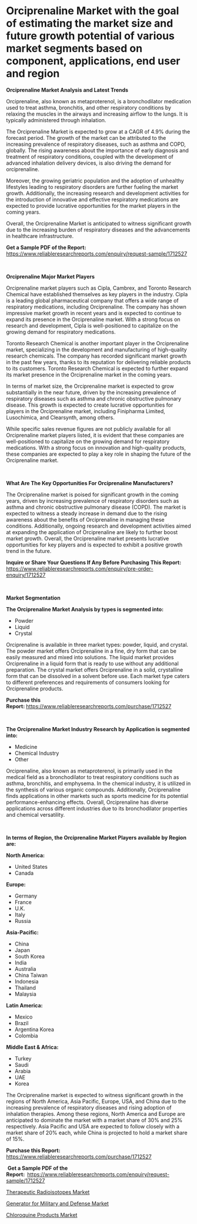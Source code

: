 <p><h1>Orciprenaline Market with the goal of estimating the market size and future growth potential of various market segments based on component, applications, end user and region</h1></p><p><strong>Orciprenaline Market Analysis and Latest Trends</strong></p>
<p><p>Orciprenaline, also known as metaproterenol, is a bronchodilator medication used to treat asthma, bronchitis, and other respiratory conditions by relaxing the muscles in the airways and increasing airflow to the lungs. It is typically administered through inhalation.</p><p>The Orciprenaline Market is expected to grow at a CAGR of 4.9% during the forecast period. The growth of the market can be attributed to the increasing prevalence of respiratory diseases, such as asthma and COPD, globally. The rising awareness about the importance of early diagnosis and treatment of respiratory conditions, coupled with the development of advanced inhalation delivery devices, is also driving the demand for orciprenaline.</p><p>Moreover, the growing geriatric population and the adoption of unhealthy lifestyles leading to respiratory disorders are further fueling the market growth. Additionally, the increasing research and development activities for the introduction of innovative and effective respiratory medications are expected to provide lucrative opportunities for the market players in the coming years.</p><p>Overall, the Orciprenaline Market is anticipated to witness significant growth due to the increasing burden of respiratory diseases and the advancements in healthcare infrastructure.</p></p>
<p><strong>Get a Sample PDF of the Report:&nbsp;</strong> <a href="https://www.reliableresearchreports.com/enquiry/request-sample/1712527">https://www.reliableresearchreports.com/enquiry/request-sample/1712527</a></p>
<p>&nbsp;</p>
<p><strong>Orciprenaline Major Market Players</strong></p>
<p><p>Orciprenaline market players such as Cipla, Cambrex, and Toronto Research Chemical have established themselves as key players in the industry. Cipla is a leading global pharmaceutical company that offers a wide range of respiratory medications, including Orciprenaline. The company has shown impressive market growth in recent years and is expected to continue to expand its presence in the Orciprenaline market. With a strong focus on research and development, Cipla is well-positioned to capitalize on the growing demand for respiratory medications.</p><p>Toronto Research Chemical is another important player in the Orciprenaline market, specializing in the development and manufacturing of high-quality research chemicals. The company has recorded significant market growth in the past few years, thanks to its reputation for delivering reliable products to its customers. Toronto Research Chemical is expected to further expand its market presence in the Orciprenaline market in the coming years.</p><p>In terms of market size, the Orciprenaline market is expected to grow substantially in the near future, driven by the increasing prevalence of respiratory diseases such as asthma and chronic obstructive pulmonary disease. This growth is expected to create lucrative opportunities for players in the Orciprenaline market, including Finipharma Limited, Lusochimica, and Clearsynth, among others.</p><p>While specific sales revenue figures are not publicly available for all Orciprenaline market players listed, it is evident that these companies are well-positioned to capitalize on the growing demand for respiratory medications. With a strong focus on innovation and high-quality products, these companies are expected to play a key role in shaping the future of the Orciprenaline market.</p></p>
<p>&nbsp;</p>
<p><strong>What Are The Key Opportunities For Orciprenaline Manufacturers?</strong></p>
<p><p>The Orciprenaline market is poised for significant growth in the coming years, driven by increasing prevalence of respiratory disorders such as asthma and chronic obstructive pulmonary disease (COPD). The market is expected to witness a steady increase in demand due to the rising awareness about the benefits of Orciprenaline in managing these conditions. Additionally, ongoing research and development activities aimed at expanding the application of Orciprenaline are likely to further boost market growth. Overall, the Orciprenaline market presents lucrative opportunities for key players and is expected to exhibit a positive growth trend in the future.</p></p>
<p><strong>Inquire or Share Your Questions If Any Before Purchasing This Report:</strong> <a href="https://www.reliableresearchreports.com/enquiry/pre-order-enquiry/1712527">https://www.reliableresearchreports.com/enquiry/pre-order-enquiry/1712527</a></p>
<p>&nbsp;</p>
<p><strong>Market Segmentation</strong></p>
<p><strong>The Orciprenaline Market Analysis by types is segmented into:</strong></p>
<p><ul><li>Powder</li><li>Liquid</li><li>Crystal</li></ul></p>
<p><p>Orciprenaline is available in three market types: powder, liquid, and crystal. The powder market offers Orciprenaline in a fine, dry form that can be easily measured and mixed into solutions. The liquid market provides Orciprenaline in a liquid form that is ready to use without any additional preparation. The crystal market offers Orciprenaline in a solid, crystalline form that can be dissolved in a solvent before use. Each market type caters to different preferences and requirements of consumers looking for Orciprenaline products.</p></p>
<p><strong>Purchase this Report:&nbsp;</strong><a href="https://www.reliableresearchreports.com/purchase/1712527">https://www.reliableresearchreports.com/purchase/1712527</a></p>
<p>&nbsp;</p>
<p><strong>The Orciprenaline Market Industry Research by Application is segmented into:</strong></p>
<p><ul><li>Medicine</li><li>Chemical Industry</li><li>Other</li></ul></p>
<p><p>Orciprenaline, also known as metaproterenol, is primarily used in the medical field as a bronchodilator to treat respiratory conditions such as asthma, bronchitis, and emphysema. In the chemical industry, it is utilized in the synthesis of various organic compounds. Additionally, Orciprenaline finds applications in other markets such as sports medicine for its potential performance-enhancing effects. Overall, Orciprenaline has diverse applications across different industries due to its bronchodilator properties and chemical versatility.</p></p>
<p>&nbsp;</p>
<p><strong>In terms of Region, the Orciprenaline Market Players available by Region are:</strong></p>
<p>
    <p> <strong> North America: </strong>
        <ul>
            <li>United States</li>
            <li>Canada</li>
        </ul>
        </p> 
    <p> <strong> Europe: </strong>
        <ul>
            <li>Germany</li>
            <li>France</li>
            <li>U.K.</li>
            <li>Italy</li>
            <li>Russia</li>
        </ul>
        </p> 
    <p> <strong> Asia-Pacific: </strong>
        <ul>
            <li>China</li>
            <li>Japan</li>
            <li>South Korea</li>
            <li>India</li>
            <li>Australia</li>
            <li>China Taiwan</li>
            <li>Indonesia</li>
            <li>Thailand</li>
            <li>Malaysia</li>
        </ul>
        </p> 
    <p> <strong> Latin America: </strong>
        <ul>
            <li>Mexico</li>
            <li>Brazil</li>
            <li>Argentina Korea</li>
            <li>Colombia</li>
        </ul>
        </p> 
    <p> <strong> Middle East & Africa: </strong>
        <ul>
            <li>Turkey</li>
            <li>Saudi</li>
            <li>Arabia</li>
            <li>UAE</li>
            <li>Korea</li>
        </ul>
    </p>
    </p>
<p><p>The Orciprenaline market is expected to witness significant growth in the regions of North America, Asia Pacific, Europe, USA, and China due to the increasing prevalence of respiratory diseases and rising adoption of inhalation therapies. Among these regions, North America and Europe are anticipated to dominate the market with a market share of 30% and 25% respectively. Asia Pacific and USA are expected to follow closely with a market share of 20% each, while China is projected to hold a market share of 15%.</p></p>
<p><strong>Purchase this Report: </strong><a href="https://www.reliableresearchreports.com/purchase/1712527">https://www.reliableresearchreports.com/purchase/1712527</a></p>
<p>&nbsp;<strong>Get a Sample PDF of the Report:&nbsp;&nbsp;</strong><a href="https://www.reliableresearchreports.com/enquiry/request-sample/1712527">https://www.reliableresearchreports.com/enquiry/request-sample/1712527</a></p>
<p><strong></strong></p>
<p><p><a href="https://view.publitas.com/reportprime-1/therapeutic-radioisotopes-market-a-comprehensive-report-of-its-market-share-growth-trends-2023-2030/">Therapeutic Radioisotopes Market</a></p><p><a href="https://view.publitas.com/reportprime-1/generator-for-military-and-defense-market-size-market-trends-and-growth-outlook-forecasted-for-period-from-2024-to-2031/">Generator for Military and Defense Market</a></p><p><a href="https://view.publitas.com/reportprime-1/chloroquine-products-market-dynamics-2023-2030-also-about-its-market-trends-projections-and-opportunities/">Chloroquine Products Market</a></p></p>